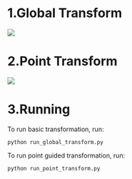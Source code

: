 # 1.Global Transform

<img src=pic/1_global.gif>

# 2.Point Transform

<img src=pic/1_point.gif>

# 3.Running

To run basic transformation, run:

    python run_global_transform.py

To run point guided transformation, run:

    python run_point_transform.py
